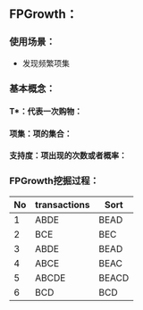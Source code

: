 ## FPGrowth：

### 使用场景：

- 发现频繁项集

### 基本概念：

#### T*：代表一次购物：

#### 项集：项的集合：



#### 支持度：项出现的次数或者概率：

### FPGrowth挖掘过程：

| No   | transactions | Sort  |
| ---- | ------------ | ----- |
| 1    | ABDE         | BEAD  |
| 2    | BCE          | BEC   |
| 3    | ABDE         | BEAD  |
| 4    | ABCE         | BEAC  |
| 5    | ABCDE        | BEACD |
| 6    | BCD          | BCD   |


